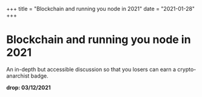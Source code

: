 +++
title = "Blockchain and running you node in 2021"
date = "2021-01-28"
+++



# Blockchain and running you node in 2021

An in-depth but accessible discussion so that you losers can earn a crypto-anarchist badge.

**drop: 03/12/2021**